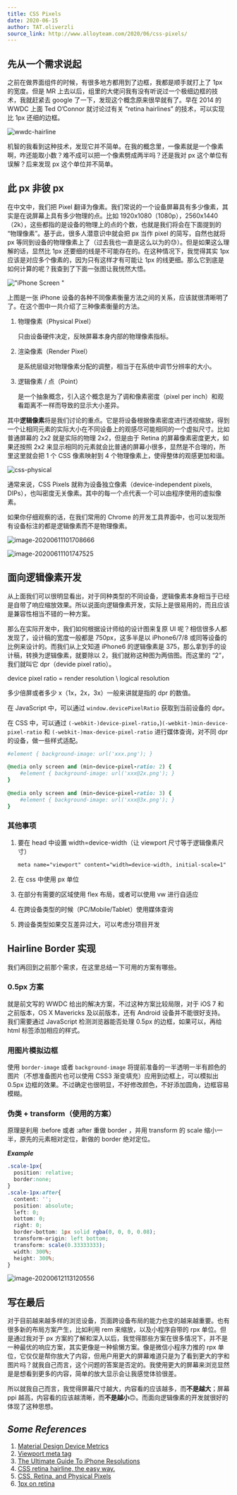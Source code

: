 ```yaml
---
title: CSS Pixels
date: 2020-06-15
author: TAT.oliverzli
source_link: http://www.alloyteam.com/2020/06/css-pixels/
---
```


## 先从一个需求说起

之前在做界面组件的时候，有很多地方都用到了边框，我都是顺手就打上了 1px 的宽度。但是 MR 上去以后，组里的大佬问我有没有听说过一个极细边框的技术，我就赶紧去 google 了一下，发现这个概念原来很早就有了。早在 2014 的 WWDC 上面 Ted O’Connor 就讨论过有关 “retina hairlines” 的技术，可以实现比 1px 还细的边框。

![wwdc-hairline](https://pic.intellizhi.cn/blogimg/wwdc-hairline.png)

机智的我看到这种技术，发现它并不简单。在我的概念里，一像素就是一个像素啊，咋还能取小数？难不成可以把一个像素劈成两半吗？还是我对 px 这个单位有误解？后来发现 px 这个单位并不简单。

## 此 px 非彼 px

在中文中，我们把 Pixel 翻译为像素。我们常说的一个设备屏幕具有多少像素，其实是在说屏幕上具有多少物理的点。比如 1920x1080（1080p），2560x1440（2k），这些都指的是设备的物理上的点的个数，也就是我们将会在下面提到的 “物理像素”。基于此，很多人潜意识中就会把 px 当作 pixel 的简写，自然也就将 px 等同到设备的物理像素上了（过去我也一直是这么以为的😓）。但是如果这么理解的话，显然比 1px 还要细的线是不可能存在的。在这种情况下，我觉得其实 1px 应该是对应多个像素的，因为只有这样才有可能让 1px 的线更细。那么它到底是如何计算的呢？我查到了下面一张图让我恍然大悟。

!["iPhone Screen "](https://pic.intellizhi.cn/blogimg/iphone-pic.svg)

上图是一张 iPhone 设备的各种不同像素衡量方法之间的关系，应该就很清晰明了了。在这个图中一共介绍了三种像素衡量的方法。

1.  物理像素（Physical Pixel）

    只由设备硬件决定，反映屏幕本身内部的物理像素指标。
2.  渲染像素（Render Pixel）

    是系统层级对物理像素分配的调整，相当于在系统中调节分辨率的大小。
3.  逻辑像素 / 点（Point）

    是一个抽象概念，引入这个概念是为了调和像素密度（pixel per inch）和观看距离不一样而导致的显示大小差异。

其中**逻辑像素**将是我们讨论的重点。它是将设备根据像素密度进行透视缩放，得到一个让相同元素的实际大小在不同设备上的观感尽可能相同的一个虚拟尺寸。比如普通屏幕的 2x2 就是实际的物理 2x2，但是由于 Retina 的屏幕像素密度更大，如果还按照 2x2 来显示相同的元素就会比普通的屏幕小很多，显然是不合理的，所里这里就会把 1 个 CSS 像素映射到 4 个物理像素上，使得整体的观感更加和谐。

![css-physical](https://pic.intellizhi.cn/blogimg/css-physical.jpeg)

通常来说，CSS Pixels 就称为设备独立像素（device-independent pixels, DIPs），也叫密度无关像素。其中的每一个点代表一个可以由程序使用的虚拟像素。

如果你仔细观察的话，在我们常用的 Chrome 的开发工具界面中，也可以发现所有设备标注的都是逻辑像素而不是物理像素。

![image-20200611101708666](https://pic.intellizhi.cn/blogimg/image-20200611101708666.png)

![image-20200611101747525](https://pic.intellizhi.cn/blogimg/image-20200611101747525.png)

## 面向逻辑像素开发

从上面我们可以很明显看出，对于同种类型的不同设备，逻辑像素本身相当于已经是自带了响应缩放效果。所以说面向逻辑像素开发，实际上是很易用的，而且应该是兼容性相当不错的一种方案。

那么在实际开发中，我们如何根据设计师给的设计图来复原 UI 呢？相信很多人都发现了，设计稿的宽度一般都是 750px，这多半是以 iPhone6/7/8 或同等设备的比例来设计的。而我们从上文知道 iPhone6 的逻辑像素是 375，那么拿到手的设计稿，转换为逻辑像素，就要除以 2，我们就称这种图为两倍图。而这里的 “2”，我们就叫它 dpr（devide pixel ratio）。

device pixel ratio = render resolution \\ logical resolution

多少倍屏或者多少 x（1x，2x，3x）一般来讲就是指的 dpr 的数值。

在 JavaScript 中，可以通过 `window.devicePixelRatio` 获取到当前设备的 dpr。

在 CSS 中，可以通过 `(-webkit-)device-pixel-ratio`，)`(-webkit-)min-device-pixel-ratio` 和 `(-webkit-)max-device-pixel-ratio` 进行媒体查询，对不同 dpr 的设备，做一些样式适配。

```ruby
#element { background-image: url('xxx.png'); }
 
@media only screen and (min-device-pixel-ratio: 2) {
    #element { background-image: url('xxx@2x.png'); }
}
 
@media only screen and (min-device-pixel-ratio: 3) {
    #element { background-image: url('xxx@3x.png'); }
}
```

### 其他事项

1.  要在 head 中设置 width=device-width（让 viewport 尺寸等于逻辑像素尺寸）

    ```html
    meta name="viewport" content="width=device-width, initial-scale=1"
    ```
2.  在 css 中使用 px 单位
3.  在部分有需要的区域使用 flex 布局，或者可以使用 vw 进行自适应
4.  在跨设备类型的时候（PC/Mobile/Tablet）使用媒体查询
5.  跨设备类型如果交互差异过大，可以考虑分项目开发

## Hairline Border 实现

我们再回到之前那个需求，在这里总结一下可用的方案有哪些。

### 0.5px 方案

就是前文写的 WWDC 给出的解决方案，不过这种方案比较局限，对于 iOS 7 和之前版本，OS X Mavericks 及以前版本，还有 Android 设备并不能很好支持。我们需要通过 JavaScript 检测浏览器能否处理 0.5px 的边框，如果可以，再给 html 标签添加相应的样式。

### 用图片模拟边框

使用 `border-image` 或者 `background-image` 将提前准备的一半透明一半有颜色的图片（不想准备图片也可以使用 CSS3 渐变填充）应用到边框上，可以模拟出 0.5px 边框的效果。不过确定也很明显，不好修改颜色，不好添加圆角，边框容易模糊。

### 伪类 + transform（使用的方案）

原理是利用 :before 或者 :after 重做 border ，并用 transform 的 scale 缩小一半，原先的元素相对定位，新做的 border 绝对定位。

**_Example_**

```css
.scale-1px{
  position: relative;
  border:none;
}
.scale-1px:after{
  content: '';
  position: absolute;
  left: 0;
  bottom: 0;
  right: 0;
  border-bottom: 1px solid rgba(0, 0, 0, 0.08);
  transform-origin: left bottom;
  transform: scale(0.33333333);
  width: 300%;
  height: 300%;
}
```

![image-20200612113120556](https://pic.intellizhi.cn/blogimg/image-20200612113120556.png)

## 写在最后

对于目前越来越多样的浏览设备，页面跨设备布局的能力也变的越来越重要。也有很多新的布局方案产生，比如利用 rem 来缩放，以及小程序自带的 rpx 单位。但是通过我对于 px 方案的了解和深入以后，我觉得那些方案在很多情况下，并不是一种最优的响应方案，其实更像是一种偷懒方案。像是微信小程序力推的 rpx 单位，它仅仅是帮你放大了内容，但用户用更大的屏幕难道只是为了看到更大的字和图片吗？就我自己而言，这个问题的答案是否定的。我使用更大的屏幕来浏览显然是是想看到更多的内容，简单的放大显示会让我感觉体验很差。

所以就我自己而言，我觉得屏幕尺寸越大，内容看的应该越多，而**不是越大**；屏幕 ppi 越高，内容看的应该越清晰，而**不是越小**🙃。而面向逻辑像素的开发就很好的体现了这种思想。

## _Some References_

1.  [Material Design Device Metrics](https://material.io/resources/devices/)
2.  [Viewport meta tag](https://developer.mozilla.org/en-US/docs/Mozilla/Mobile/Viewport_meta_tag)
3.  [The Ultimate Guide To iPhone Resolutions](https://www.paintcodeapp.com/news/ultimate-guide-to-iphone-resolutions)
4.  [CSS retina hairline, the easy way.](http://dieulot.net/css-retina-hairline)
5.  [CSS, Retina, and Physical Pixels](https://n12v.com/css-retina-and-physical-pixels/)
6.  [1px on retina](http://efe.baidu.com/blog/1px-on-retina/)